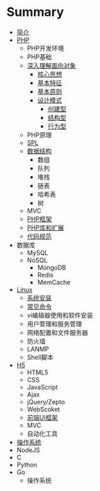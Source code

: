 # Summary

* [简介](README.md)
* [PHP](phpmd.md)
   * PHP开发环境
   * PHP基础
   * [深入理解面向对象](shenru_li_jie_mian_xiang_dui_xiang_md.md)
       * [核心思想](he_xin_si_xiang.md)
       * [基本特征](ji_ben_te_zheng.md)
       * [基本原则](ji_ben_yuan_ze.md)
       * [设计模式](sheji_mo_shi_md.md)
           * [创建型](chuang_jian_xing.md)
           * [结构型](jie_gou_xing.md)
           * [行为型](xing_wei_xing.md)
   * PHP原理
   * [SPL](spl.md)
   * [数据结构](shu_ju_jie_gou.md)
       * 数组
       * 队列
       * 堆栈
       * 链表
       * 哈希表
       * 树
   * MVC
   * [PHP框架](phpkuang_jia.md)
   * [PHP库和扩展](phpku_he_kuo_zhan.md)
   * [代码规范](dai_ma_gui_fan.md)
* 数据库
   * MySQL
   * NoSQL
       * MongoDB
       * Redis
       * MemCache
* [Linux](linux.md)
   * [系统安装](xi_tong_an_zhuang.md)
   * [常见命令](chang_jian_ming_ling.md)
   * vi编辑器使用和软件安装
   * 用户管理和服务管理
   * 网络配置和文件服务器
   * 防火墙
   * LANMP
   * Shell脚本
* [H5](h5.md)
   * HTML5
   * CSS
   * JavaScript
   * Ajax
   * jQuery/Zepto
   * WebScoket
   * [前端UI框架](qian_duan_ui_kuang_jia.md)
   * MVC
   * 自动化工具
* [操作系统](cao_zuo_xi_tong.md)
* NodeJS
* C
* Python
* Go
   * 操作系统

